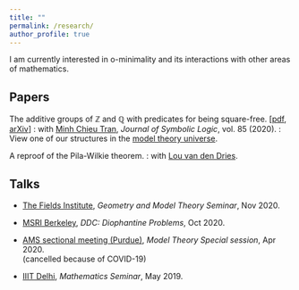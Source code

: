```yaml
---
title: ""
permalink: /research/
author_profile: true
---
```


I am currently interested in o-minimality and its interactions with other areas of mathematics.

## Papers
The additive groups of ℤ and ℚ with predicates for being square-free. [<a href="https://drive.google.com/file/d/1ZspvRKC1_3UEuFZ_HPWpLEi-nMpX_Eui/view" target="_blank">pdf</a>,<a href="https://arxiv.org/abs/1707.00096" target="_blank"> arXiv</a>]
: with <a href="https://faculty.math.illinois.edu/~mctran2/" target="_blank"> Minh Chieu Tran</a>, <i>Journal of Symbolic Logic</i>, vol. 85 (2020).
: View one of our structures in the <a href="http://forkinganddividing.com/#_02_54" target="blank"> model theory universe</a>.

A reproof of the Pila-Wilkie theorem.
: with <a href="https://math.illinois.edu/directory/profile/vddries" target="_blank">Lou van den Dries</a>.
 

## Talks
* <a href="http://www.fields.utoronto.ca/activities/20-21/geometry-and-model-theory-seminar" target="_blank">The Fields Institute</a>, <i>Geometry and Model Theory Seminar</i>, Nov 2020.

* <a href="https://www.msri.org/web/msri/scientific/colloquia-seminars/fall-2020-seminars/ddc-2020-diophantine-problems" target="_blank"> MSRI Berkeley</a>, <i> DDC: Diophantine Problems</i>, Oct 2020.
 
* <a href="http://www.ams.org/meetings/sectional/2280_program_ss41.html#title" target="_blank"> AMS sectional meeting (Purdue)</a>, <i> Model Theory Special session</i>, Apr 2020.<br>
(cancelled because of COVID-19)

* <a href="https://math.iiitd.ac.in/math-msems19.html" target="_blank"> IIIT Delhi</a>, <i> Mathematics Seminar</i>, May 2019.





